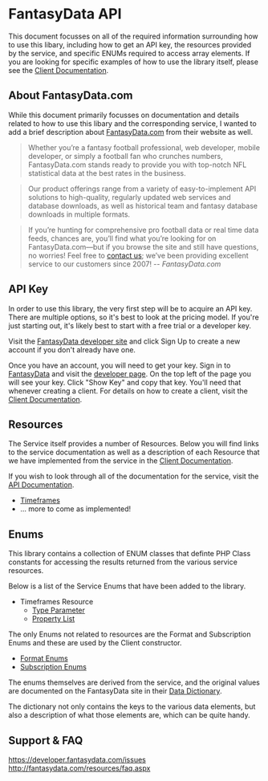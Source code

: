 # FantasyData API
This document focusses on all of the required information surrounding how to use
this libary, including how to get an API key, the resources provided by the service,
and specific ENUMs required to access array elements. If you are looking for
specific examples of how to use the library itself, please see the
[Client Documentation](CLIENTS.md).

## About FantasyData.com
While this document primarily focusses on documentation and details related to how to use
this libary and the corresponding service, I wanted to add a brief description about
[FantasyData.com](http://www.fantasydata.com/) from their website as well.

> Whether you’re a fantasy football professional, web developer, mobile developer, or simply a football fan who crunches numbers, FantasyData.com stands ready to provide you with top-notch NFL statistical data at the best rates in the business.

> Our product offerings range from a variety of easy-to-implement API solutions to high-quality, regularly updated web services and database downloads, as well as historical team and fantasy database downloads in multiple formats.

> If you’re hunting for comprehensive pro football data or real time data feeds, chances are, you’ll find what you’re looking for on FantasyData.com—but if you browse the site and still have questions, no worries! Feel free to [contact us](http://fantasydata.com/company/contact-us.aspx); we’ve been providing excellent service to our customers since 2007!
-- <cite>FantasyData.com</cite>

## <a name="api-key"></a>API Key
In order to use this library, the very first step will be to acquire an API key. There
are multiple options, so it's best to look at the pricing model. If you're just starting
out, it's likely best to start with a free trial or a developer key.

Visit the [FantasyData developer site](http://developer.fantasydata.com) and click Sign
Up to create a new account if you don't already have one.

Once you have an account, you will need to get your key. Sign in to [FantasyData](http://developer.fantasydata.com/)
and visit the [developer page](http://developer.fantasydata.com/developer/). On the top
left of the page you will see your key. Click "Show Key" and copy that key. You'll need
that whenever creating a client. For details on how to create a client, visit the
[Client Documentation](CLIENTS.md).

## <a name="resources"></a>Resources
The Service itself provides a number of Resources. Below you will find links to the
service documentation as well as a description of each Resource that we have implemented
from the service in the [Client Documentation](CLIENTS.md#resources).

If you wish to look through all of the documentation for the service, visit the
[API Documentation](http://developer.fantasydata.com/api-documentation).

* [Timeframes](CLIENTS.md#timeframes)
* ... more to come as implemented!

## <a name="enums"></a>Enums
This library contains a collection of ENUM classes that definte PHP Class constants for
accessing the results returned from the various service resources.

Below is a list of the Service Enums that have been added to the library.

* Timeframes Resource
    * [Type Parameter](/module/FantasyDataAPI/Enum/Timeframes/Type.php)
    * [Property List](/module/FantasyDataAPI/Enum/Timeframes/Property.php)

The only Enums not related to resources are the Format and Subscription Enums and these
are used by the Client constructor.

* [Format Enums](/module/FantasyDataAPI/Enum/Format.php)
* [Subscription Enums](/module/FantasyDataAPI/Enum/Subscription.php)

The enums themselves are derived from the service, and the original values are documented
on the FantasyData site in their [Data Dictionary](http://fantasydata.com/resources/data-dictionary.aspx).

The dictionary not only contains the keys to the various data elements, but also a
description of what those elements are, which can be quite handy.

## <a name="support"></a>Support & FAQ

https://developer.fantasydata.com/issues
http://fantasydata.com/resources/faq.aspx